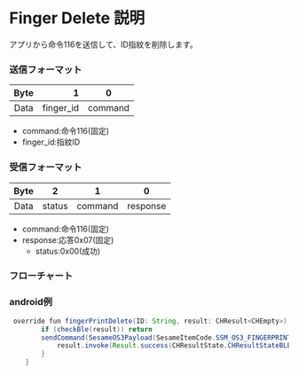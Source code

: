 # Finger Delete 説明
アプリから命令116を送信して、ID指紋を削除します。
### 送信フォーマット

|  Byte  | 1|    0     |
|:------:|---:|:--------:|
| Data   | finger_id|  command |

- command:命令116(固定)
- finger_id:指紋ID




### 受信フォーマット

| Byte  |        2   |     1     |     0      |
|:---:|:-----------:|:----:|:---------:|
| Data |  status | command |response   |
- command:命令116(固定)
- response:応答0x07(固定)
    - status:0x00(成功)




### フローチャート
<!-- ![icon](finger_delete.svg) -->





### android例
``` java
 override fun fingerPrintDelete(ID: String, result: CHResult<CHEmpty>) {
        if (checkBle(result)) return
        sendCommand(SesameOS3Payload(SesameItemCode.SSM_OS3_FINGERPRINT_DELETE.value, ID.hexStringToByteArray())) {
            result.invoke(Result.success(CHResultState.CHResultStateBLE(CHEmpty())))
        }
    }
```
